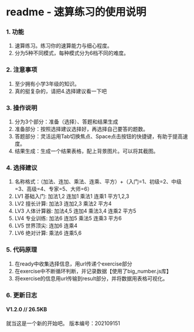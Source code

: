 # readme - 速算练习的使用说明

### 1. 功能

1. 速算练习。练习你的速算能力与细心程度。
2. 分为5种不同模式，每种模式分为6档不同的难度。

### 2. 注意事项

1. 至少拥有小学3年级的知识。
2. 真的挺复杂的，请把4.选择建议看一下吧

### 3. 操作说明

1. 分为3个部分：准备（选择）、答题和结果生成
2. 准备部分：按照选择建议选择好，再选择自己要答的题数。
3. 答题部分：灵活运用Tab切换焦点、Space点击按钮的快捷键，有助于提高速度。
4. 结果生成：生成一个结果表格，配上背景图片。可以将其截图。

### 4. 选择建议

1. 名称格式：（加法、连加、乘法、连乘、平方）+（入门=1、初级=2、中级=3、高级=4、专家=5、大师=6）
2. LV1 基础入门: 加法1,2 连加1 乘法1 连乘1 平方1,2,3
3. LV2 擅长计算: 加法3 连加2,3 乘法2 平方4
4. LV3 人体计算器: 加法4,5 连加4 乘法3,4 连乘2 平方5
5. LV4 专业训练: 加法6 连加5 乘法5 连乘3 平方6
6. LV5 世界顶尖: 连加6 连乘4
7. LV6 绝对计算: 乘法6 连乘5,6

### 5. 代码原理

1. 在ready中收集选择信息，用url传递个exercise部分
2. 在exercise中不断循环判断，并记录数据【使用了big_number.js库】
3. 将exercise的信息用url传输到result部分，并将数据用表格可视化。

### 6. 更新日志

#### V1.2.0 // 26.5KB

就当这是一个新的开始吧。
版本编号：202109151